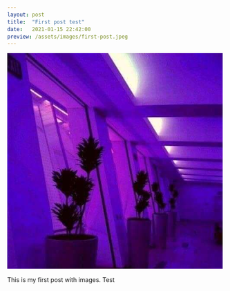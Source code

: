 ```yaml
---
layout: post
title:  "First post test"
date:   2021-01-15 22:42:00
preview: /assets/images/first-post.jpeg
---
```


![Picture 1](/assets/images/first-post.jpeg)

This is my first post with images.
Test
